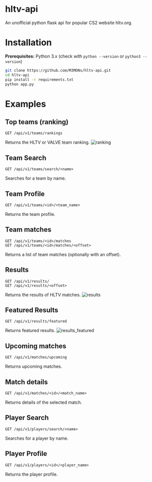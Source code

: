 # hltv-api
An unofficial python flask api for popular CS2 website hltv.org.

# Installation
**Prerequisites:** Python 3.x (check with `python --version` or `python3 --version`)

```bash
git clone https://github.com/M3MONs/hltv-api.git
cd hltv-api
pip install -r requirements.txt
python app.py
```

# Examples

## Top teams (ranking)
```http
GET /api/v1/teams/rankings
```
Returns the HLTV or VALVE team ranking.
![ranking](https://github.com/user-attachments/assets/829c924d-7730-468b-be57-75586fb242b2)


## Team Search
```http
GET /api/v1/teams/search/<name>
```
Searches for a team by name.

## Team Profile
```http
GET /api/v1/teams/<id>/<team_name>
```
Returns the team profile.

## Team matches
```http
GET /api/v1/teams/<id>/matches
GET /api/v1/teams/<id>/matches/<offset>
```
Returns a list of team matches (optionally with an offset).

## Results
```http
GET /api/v1/results/
GET /api/v1/results/<offset>
```
Returns the results of HLTV matches.
![results](https://github.com/user-attachments/assets/020eb6fb-8c11-409d-a2d6-5685d5a44385)


## Featured Results
```http
GET /api/v1/results/featured
```
Returns featured results.
![results_featured](https://github.com/user-attachments/assets/cc3b7740-6045-4401-83c7-515043b2b794)


## Upcoming matches
```http
GET /api/v1/matches/upcoming
```
Returns upcoming matches.

## Match details
```http
GET /api/v1/matches/<id>/<match_name>
```
Returns details of the selected match.

## Player Search
```http
GET /api/v1/players/search/<name>
```
Searches for a player by name.

## Player Profile
```http
GET /api/v1/players/<id>/<player_name>
```
Returns the player profile.
